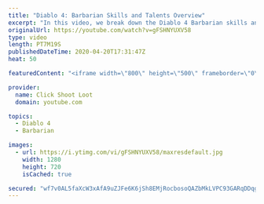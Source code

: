 ```yaml
---
title: "Diablo 4: Barbarian Skills and Talents Overview"
excerpt: "In this video, we break down the Diablo 4 Barbarian skills and talents. Be sure to like and subscribe if you want to see more videos like this one!"
originalUrl: https://youtube.com/watch?v=gFSHNYUXV58
type: video
length: PT7M19S
publishedDateTime: 2020-04-20T17:31:47Z
heat: 50

featuredContent: "<iframe width=\"800\" height=\"500\" frameborder=\"0\" src=\"https://www.youtube.com/embed/gFSHNYUXV58\" allow=\"accelerometer; autoplay; encrypted-media; gyroscope; picture-in-picture\" allowfullscreen></iframe>"

provider:
  name: Click Shoot Loot
  domain: youtube.com

topics:
  - Diablo 4
  - Barbarian

images:
  - url: https://i.ytimg.com/vi/gFSHNYUXV58/maxresdefault.jpg
    width: 1280
    height: 720
    isCached: true

secured: "wf7v0AL5faXcW3xAfA9uZJFe6K6jSh8EMjRocbosoQAZbMkLVPC93GARqDDqgraAWZH1d6JqxVU79DYOV5OUBIT2dWSS5KgUHx9qgcB3UaPs5NWxpVVifWj6MuKcAqs2e8I7HNKE7l4Yj8PWx8z07EKQmiBef4fEKyatvDSHKijMviFtnSPPdfuO1cRfQmeqL6dpbe0fBtzglDK5pU8iyIMdagTowreT1Kno44hyyC3qPJi83D6mOX5WgwPlDnNFbpx35MWn3KIuEKQuWRxXU8QfZDM/4Jm51mtuxAgzCjMebUy6Ucmssa26H63tD07Wbv8zkfyouBVGXSJd7VISO5OHsT72M4niMwiupYlPdbIKfSXEjYXtkETwqi4mm8OeBFwuCm4awXTTKQelzCBF1P6cgWQ+s7UL4Dj3jyZFH1U=;7ZBhgOboZjxsDKv/HMh6uw=="
---
```


